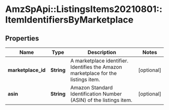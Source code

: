 # AmzSpApi::ListingsItems20210801::ItemIdentifiersByMarketplace

## Properties
Name | Type | Description | Notes
------------ | ------------- | ------------- | -------------
**marketplace_id** | **String** | A marketplace identifier. Identifies the Amazon marketplace for the listings item. | [optional] 
**asin** | **String** | Amazon Standard Identification Number (ASIN) of the listings item. | [optional] 

